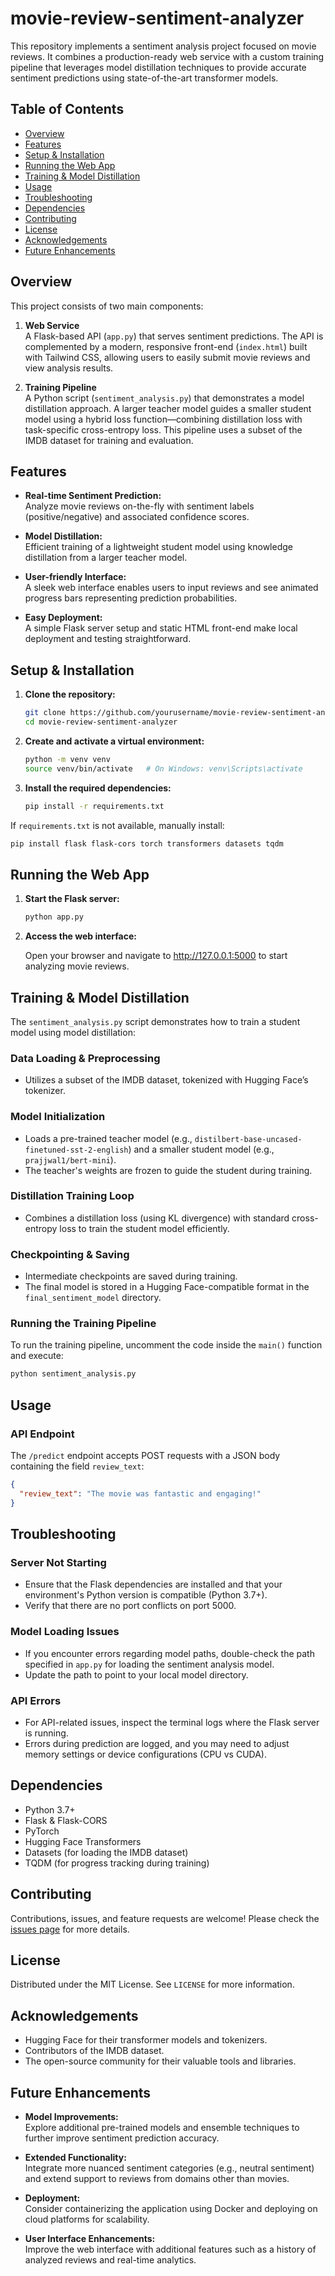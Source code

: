 # movie-review-sentiment-analyzer

This repository implements a sentiment analysis project focused on movie reviews. It combines a production-ready web service with a custom training pipeline that leverages model distillation techniques to provide accurate sentiment predictions using state-of-the-art transformer models.

## Table of Contents

- [Overview](#overview)
- [Features](#features)
- [Setup & Installation](#setup--installation)
- [Running the Web App](#running-the-web-app)
- [Training & Model Distillation](#training--model-distillation)
- [Usage](#usage)
- [Troubleshooting](#troubleshooting)
- [Dependencies](#dependencies)
- [Contributing](#contributing)
- [License](#license)
- [Acknowledgements](#acknowledgements)
- [Future Enhancements](#future-enhancements)

## Overview

This project consists of two main components:

1. **Web Service**  
   A Flask-based API (`app.py`) that serves sentiment predictions. The API is complemented by a modern, responsive front-end (`index.html`) built with Tailwind CSS, allowing users to easily submit movie reviews and view analysis results.

2. **Training Pipeline**  
   A Python script (`sentiment_analysis.py`) that demonstrates a model distillation approach. A larger teacher model guides a smaller student model using a hybrid loss function—combining distillation loss with task-specific cross-entropy loss. This pipeline uses a subset of the IMDB dataset for training and evaluation.

## Features

- **Real-time Sentiment Prediction:**  
  Analyze movie reviews on-the-fly with sentiment labels (positive/negative) and associated confidence scores.

- **Model Distillation:**  
  Efficient training of a lightweight student model using knowledge distillation from a larger teacher model.

- **User-friendly Interface:**  
  A sleek web interface enables users to input reviews and see animated progress bars representing prediction probabilities.

- **Easy Deployment:**  
  A simple Flask server setup and static HTML front-end make local deployment and testing straightforward.

## Setup & Installation

1. **Clone the repository:**
   ```bash
   git clone https://github.com/yourusername/movie-review-sentiment-analyzer.git
   cd movie-review-sentiment-analyzer
   ```

2. **Create and activate a virtual environment:**
   ```bash
   python -m venv venv
   source venv/bin/activate   # On Windows: venv\Scripts\activate
   ```

3. **Install the required dependencies:**
   ```bash
   pip install -r requirements.txt
   ```
If `requirements.txt` is not available, manually install:
```bash
pip install flask flask-cors torch transformers datasets tqdm
```

## Running the Web App

1. **Start the Flask server:**
   ```bash
   python app.py
   ```

2. **Access the web interface:**
   
   Open your browser and navigate to http://127.0.0.1:5000 to start analyzing movie reviews.

## Training & Model Distillation

The `sentiment_analysis.py` script demonstrates how to train a student model using model distillation:

### Data Loading & Preprocessing
- Utilizes a subset of the IMDB dataset, tokenized with Hugging Face’s tokenizer.

### Model Initialization
- Loads a pre-trained teacher model (e.g., `distilbert-base-uncased-finetuned-sst-2-english`) and a smaller student model (e.g., `prajjwal1/bert-mini`).
- The teacher's weights are frozen to guide the student during training.

### Distillation Training Loop
- Combines a distillation loss (using KL divergence) with standard cross-entropy loss to train the student model efficiently.

### Checkpointing & Saving
- Intermediate checkpoints are saved during training.
- The final model is stored in a Hugging Face-compatible format in the `final_sentiment_model` directory.

### Running the Training Pipeline
To run the training pipeline, uncomment the code inside the `main()` function and execute:

```bash
python sentiment_analysis.py
```

## Usage

### API Endpoint
The `/predict` endpoint accepts POST requests with a JSON body containing the field `review_text`:

```json
{
  "review_text": "The movie was fantastic and engaging!"
}
```

## Troubleshooting

### Server Not Starting
- Ensure that the Flask dependencies are installed and that your environment's Python version is compatible (Python 3.7+).
- Verify that there are no port conflicts on port 5000.

### Model Loading Issues
- If you encounter errors regarding model paths, double-check the path specified in `app.py` for loading the sentiment analysis model.
- Update the path to point to your local model directory.

### API Errors
- For API-related issues, inspect the terminal logs where the Flask server is running.
- Errors during prediction are logged, and you may need to adjust memory settings or device configurations (CPU vs CUDA).

## Dependencies

- Python 3.7+
- Flask & Flask-CORS
- PyTorch
- Hugging Face Transformers
- Datasets (for loading the IMDB dataset)
- TQDM (for progress tracking during training)

## Contributing

Contributions, issues, and feature requests are welcome! Please check the [issues page](https://github.com/yourusername/movie-review-sentiment-analyzer/issues) for more details.

## License

Distributed under the MIT License. See `LICENSE` for more information.

## Acknowledgements

- Hugging Face for their transformer models and tokenizers.
- Contributors of the IMDB dataset.
- The open-source community for their valuable tools and libraries.

## Future Enhancements

- **Model Improvements:**  
  Explore additional pre-trained models and ensemble techniques to further improve sentiment prediction accuracy.

- **Extended Functionality:**  
  Integrate more nuanced sentiment categories (e.g., neutral sentiment) and extend support to reviews from domains other than movies.

- **Deployment:**  
  Consider containerizing the application using Docker and deploying on cloud platforms for scalability.

- **User Interface Enhancements:**  
  Improve the web interface with additional features such as a history of analyzed reviews and real-time analytics.
